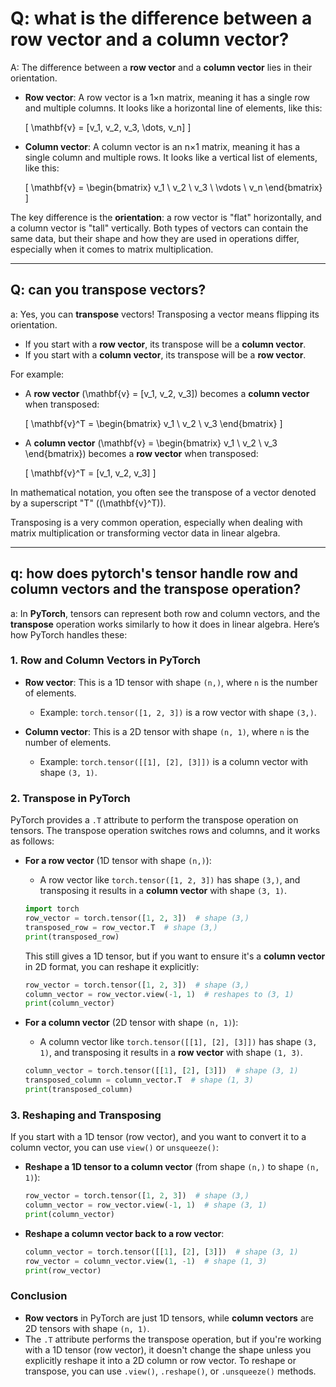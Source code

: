 
# Q: what is the difference between a row vector and a column vector?

A: The difference between a **row vector** and a **column vector** lies in their orientation.

- **Row vector**: A row vector is a 1×n matrix, meaning it has a single row and multiple columns. It looks like a horizontal line of elements, like this:

  \[
  \mathbf{v} = [v_1, v_2, v_3, \dots, v_n]
  \]

- **Column vector**: A column vector is an n×1 matrix, meaning it has a single column and multiple rows. It looks like a vertical list of elements, like this:

  \[
  \mathbf{v} = \begin{bmatrix}
  v_1 \\
  v_2 \\
  v_3 \\
  \vdots \\
  v_n
  \end{bmatrix}
  \]

The key difference is the **orientation**: a row vector is "flat" horizontally, and a column vector is "tall" vertically. Both types of vectors can contain the same data, but their shape and how they are used in operations differ, especially when it comes to matrix multiplication. 

---


## Q: can you transpose vectors?

a: Yes, you can **transpose** vectors! Transposing a vector means flipping its orientation.

- If you start with a **row vector**, its transpose will be a **column vector**.
- If you start with a **column vector**, its transpose will be a **row vector**.

For example:

- A **row vector** \(\mathbf{v} = [v_1, v_2, v_3]\) becomes a **column vector** when transposed:

  \[
  \mathbf{v}^T = \begin{bmatrix}
  v_1 \\
  v_2 \\
  v_3
  \end{bmatrix}
  \]

- A **column vector** \(\mathbf{v} = \begin{bmatrix} v_1 \\ v_2 \\ v_3 \end{bmatrix}\) becomes a **row vector** when transposed:

  \[
  \mathbf{v}^T = [v_1, v_2, v_3]
  \]

In mathematical notation, you often see the transpose of a vector denoted by a superscript "T" (\(\mathbf{v}^T\)).

Transposing is a very common operation, especially when dealing with matrix multiplication or transforming vector data in linear algebra.

---

## q: how does pytorch's tensor handle row and column vectors and the transpose operation?

a: In **PyTorch**, tensors can represent both row and column vectors, and the **transpose** operation works similarly to how it does in linear algebra. Here’s how PyTorch handles these:

### 1. **Row and Column Vectors in PyTorch**
- **Row vector**: This is a 1D tensor with shape `(n,)`, where `n` is the number of elements.
  - Example: `torch.tensor([1, 2, 3])` is a row vector with shape `(3,)`.
  
- **Column vector**: This is a 2D tensor with shape `(n, 1)`, where `n` is the number of elements.
  - Example: `torch.tensor([[1], [2], [3]])` is a column vector with shape `(3, 1)`.

### 2. **Transpose in PyTorch**
PyTorch provides a `.T` attribute to perform the transpose operation on tensors. The transpose operation switches rows and columns, and it works as follows:

- **For a row vector** (1D tensor with shape `(n,)`):
  - A row vector like `torch.tensor([1, 2, 3])` has shape `(3,)`, and transposing it results in a **column vector** with shape `(3, 1)`.
  
  ```python
  import torch
  row_vector = torch.tensor([1, 2, 3])  # shape (3,)
  transposed_row = row_vector.T  # shape (3,)
  print(transposed_row)
  ```

  This still gives a 1D tensor, but if you want to ensure it's a **column vector** in 2D format, you can reshape it explicitly:
  
  ```python
  row_vector = torch.tensor([1, 2, 3])  # shape (3,)
  column_vector = row_vector.view(-1, 1)  # reshapes to (3, 1)
  print(column_vector)
  ```

- **For a column vector** (2D tensor with shape `(n, 1)`):
  - A column vector like `torch.tensor([[1], [2], [3]])` has shape `(3, 1)`, and transposing it results in a **row vector** with shape `(1, 3)`.

  ```python
  column_vector = torch.tensor([[1], [2], [3]])  # shape (3, 1)
  transposed_column = column_vector.T  # shape (1, 3)
  print(transposed_column)
  ```

### 3. **Reshaping and Transposing**
If you start with a 1D tensor (row vector), and you want to convert it to a column vector, you can use `view()` or `unsqueeze()`:

- **Reshape a 1D tensor to a column vector** (from shape `(n,)` to shape `(n, 1)`):
  ```python
  row_vector = torch.tensor([1, 2, 3])  # shape (3,)
  column_vector = row_vector.view(-1, 1)  # shape (3, 1)
  print(column_vector)
  ```

- **Reshape a column vector back to a row vector**:
  ```python
  column_vector = torch.tensor([[1], [2], [3]])  # shape (3, 1)
  row_vector = column_vector.view(1, -1)  # shape (1, 3)
  print(row_vector)
  ```

### Conclusion
- **Row vectors** in PyTorch are just 1D tensors, while **column vectors** are 2D tensors with shape `(n, 1)`.
- The `.T` attribute performs the transpose operation, but if you're working with a 1D tensor (row vector), it doesn't change the shape unless you explicitly reshape it into a 2D column or row vector. To reshape or transpose, you can use `.view()`, `.reshape()`, or `.unsqueeze()` methods.



